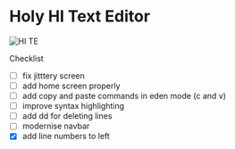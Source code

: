 # Holy HI Text Editor

![HI TE](https://github.com/user-attachments/assets/5d785250-d06e-45e8-a432-6680c6521106)


Checklist
- [ ] fix jitttery screen
- [ ] add home screen properly
- [ ] add copy and paste commands in eden mode (c and v)
- [ ] improve syntax highlighting
- [ ] add dd for deleting lines
- [ ] modernise navbar
- [x] add line numbers to left
